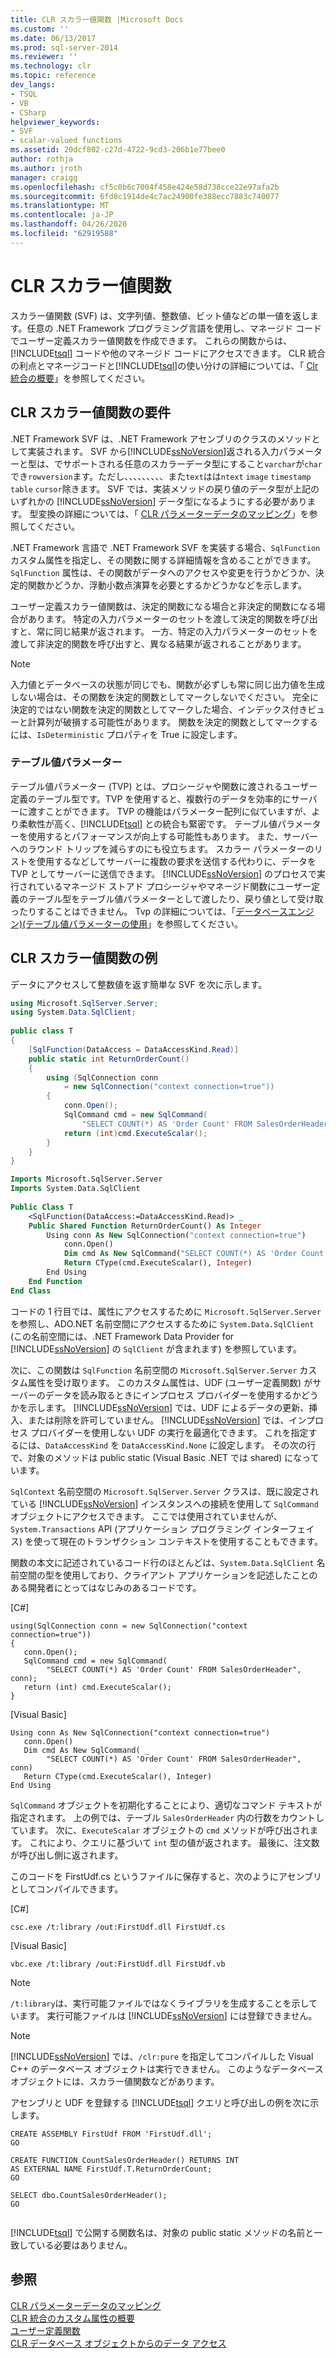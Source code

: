 ```yaml
---
title: CLR スカラー値関数 |Microsoft Docs
ms.custom: ''
ms.date: 06/13/2017
ms.prod: sql-server-2014
ms.reviewer: ''
ms.technology: clr
ms.topic: reference
dev_langs:
- TSQL
- VB
- CSharp
helpviewer_keywords:
- SVF
- scalar-valued functions
ms.assetid: 20dcf802-c27d-4722-9cd3-206b1e77bee0
author: rothja
ms.author: jroth
manager: craigg
ms.openlocfilehash: cf5c0b6c7004f458e424e58d738cce22e97afa2b
ms.sourcegitcommit: 6fd8c1914de4c7ac24900fe388ecc7883c740077
ms.translationtype: MT
ms.contentlocale: ja-JP
ms.lasthandoff: 04/26/2020
ms.locfileid: "62919588"
---
```

# <a name="clr-scalar-valued-functions"></a>CLR スカラー値関数
  スカラー値関数 (SVF) は、文字列値、整数値、ビット値などの単一値を返します。任意の .NET Framework プログラミング言語を使用し、マネージド コードでユーザー定義スカラー値関数を作成できます。 これらの関数からは、[!INCLUDE[tsql](../../includes/tsql-md.md)] コードや他のマネージド コードにアクセスできます。 CLR 統合の利点とマネージコードと[!INCLUDE[tsql](../../includes/tsql-md.md)]の使い分けの詳細については、「 [Clr 統合の概要](../clr-integration/clr-integration-overview.md)」を参照してください。  
  
## <a name="requirements-for-clr-scalar-valued-functions"></a>CLR スカラー値関数の要件  
 .NET Framework SVF は、.NET Framework アセンブリのクラスのメソッドとして実装されます。 SVF から[!INCLUDE[ssNoVersion](../../includes/ssnoversion-md.md)]返される入力パラメーターと型は、でサポートされる任意のスカラーデータ型にすること`varchar`が`char`でき`rowversion`ます。ただし、、、、、、、、、また`text`はは`ntext` `image` `timestamp` `table` `cursor`除きます。 SVF では、実装メソッドの戻り値のデータ型が上記のいずれかの [!INCLUDE[ssNoVersion](../../includes/ssnoversion-md.md)] データ型になるようにする必要があります。 型変換の詳細については、「 [CLR パラメーターデータのマッピング](../clr-integration-database-objects-types-net-framework/mapping-clr-parameter-data.md)」を参照してください。  
  
 .NET Framework 言語で .NET Framework SVF を実装する場合、`SqlFunction` カスタム属性を指定し、その関数に関する詳細情報を含めることができます。 `SqlFunction` 属性は、その関数がデータへのアクセスや変更を行うかどうか、決定的関数かどうか、浮動小数点演算を必要とするかどうかなどを示します。  
  
 ユーザー定義スカラー値関数は、決定的関数になる場合と非決定的関数になる場合があります。 特定の入力パラメーターのセットを渡して決定的関数を呼び出すと、常に同じ結果が返されます。 一方、特定の入力パラメーターのセットを渡して非決定的関数を呼び出すと、異なる結果が返されることがあります。  
  
> [!NOTE]  
>  入力値とデータベースの状態が同じでも、関数が必ずしも常に同じ出力値を生成しない場合は、その関数を決定的関数としてマークしないでください。 完全に決定的ではない関数を決定的関数としてマークした場合、インデックス付きビューと計算列が破損する可能性があります。 関数を決定的関数としてマークするには、`IsDeterministic` プロパティを True に設定します。  
  
### <a name="table-valued-parameters"></a>テーブル値パラメーター  
 テーブル値パラメーター (TVP) とは、プロシージャや関数に渡されるユーザー定義のテーブル型です。TVP を使用すると、複数行のデータを効率的にサーバーに渡すことができます。 TVP の機能はパラメーター配列に似ていますが、より柔軟性が高く、[!INCLUDE[tsql](../../includes/tsql-md.md)] との統合も緊密です。 テーブル値パラメーターを使用するとパフォーマンスが向上する可能性もあります。 また、サーバーへのラウンド トリップを減らすのにも役立ちます。 スカラー パラメーターのリストを使用するなどしてサーバーに複数の要求を送信する代わりに、データを TVP としてサーバーに送信できます。 [!INCLUDE[ssNoVersion](../../includes/ssnoversion-md.md)] のプロセスで実行されているマネージド ストアド プロシージャやマネージド関数にユーザー定義のテーブル型をテーブル値パラメーターとして渡したり、戻り値として受け取ったりすることはできません。 Tvp の詳細については、「[データベースエンジン&#41;&#40;テーブル値パラメーターの使用](../tables/use-table-valued-parameters-database-engine.md)」を参照してください。  
  
## <a name="example-of-a-clr-scalar-valued-function"></a>CLR スカラー値関数の例  
 データにアクセスして整数値を返す簡単な SVF を次に示します。  
  
```csharp  
using Microsoft.SqlServer.Server;  
using System.Data.SqlClient;  
  
public class T  
{  
    [SqlFunction(DataAccess = DataAccessKind.Read)]  
    public static int ReturnOrderCount()  
    {  
        using (SqlConnection conn   
            = new SqlConnection("context connection=true"))  
        {  
            conn.Open();  
            SqlCommand cmd = new SqlCommand(  
                "SELECT COUNT(*) AS 'Order Count' FROM SalesOrderHeader", conn);  
            return (int)cmd.ExecuteScalar();  
        }  
    }  
}  
```  
  
```vb  
Imports Microsoft.SqlServer.Server  
Imports System.Data.SqlClient  
  
Public Class T  
    <SqlFunction(DataAccess:=DataAccessKind.Read)> _  
    Public Shared Function ReturnOrderCount() As Integer  
        Using conn As New SqlConnection("context connection=true")  
            conn.Open()  
            Dim cmd As New SqlCommand("SELECT COUNT(*) AS 'Order Count' FROM SalesOrderHeader", conn)  
            Return CType(cmd.ExecuteScalar(), Integer)  
        End Using  
    End Function  
End Class  
```  
  
 コードの 1 行目では、属性にアクセスするために `Microsoft.SqlServer.Server` を参照し、ADO.NET 名前空間にアクセスするために `System.Data.SqlClient` (この名前空間には、.NET Framework Data Provider for [!INCLUDE[ssNoVersion](../../includes/ssnoversion-md.md)] の `SqlClient` が含まれます) を参照しています。  
  
 次に、この関数は `SqlFunction` 名前空間の `Microsoft.SqlServer.Server` カスタム属性を受け取ります。 このカスタム属性は、UDF (ユーザー定義関数) がサーバーのデータを読み取るときにインプロセス プロバイダーを使用するかどうかを示します。 [!INCLUDE[ssNoVersion](../../includes/ssnoversion-md.md)] では、UDF によるデータの更新、挿入、または削除を許可していません。 [!INCLUDE[ssNoVersion](../../includes/ssnoversion-md.md)] では、インプロセス プロバイダーを使用しない UDF の実行を最適化できます。 これを指定するには、`DataAccessKind` を `DataAccessKind.None` に設定します。 その次の行で、対象のメソッドは public static (Visual Basic .NET では shared) になっています。  
  
 `SqlContext` 名前空間の `Microsoft.SqlServer.Server` クラスは、既に設定されている [!INCLUDE[ssNoVersion](../../includes/ssnoversion-md.md)] インスタンスへの接続を使用して `SqlCommand` オブジェクトにアクセスできます。 ここでは使用されていませんが、`System.Transactions` API (アプリケーション プログラミング インターフェイス) を使って現在のトランザクション コンテキストを使用することもできます。  
  
 関数の本文に記述されているコード行のほとんどは、`System.Data.SqlClient` 名前空間の型を使用しており、クライアント アプリケーションを記述したことのある開発者にとってはなじみのあるコードです。  
  
 [C#]  
  
```  
using(SqlConnection conn = new SqlConnection("context connection=true"))   
{  
   conn.Open();  
   SqlCommand cmd = new SqlCommand(  
        "SELECT COUNT(*) AS 'Order Count' FROM SalesOrderHeader", conn);  
   return (int) cmd.ExecuteScalar();  
}    
```  
  
 [Visual Basic]  
  
```  
Using conn As New SqlConnection("context connection=true")  
   conn.Open()  
   Dim cmd As New SqlCommand( _  
        "SELECT COUNT(*) AS 'Order Count' FROM SalesOrderHeader", conn)  
   Return CType(cmd.ExecuteScalar(), Integer)  
End Using  
```  
  
 `SqlCommand` オブジェクトを初期化することにより、適切なコマンド テキストが指定されます。 上の例では、テーブル `SalesOrderHeader` 内の行数をカウントしています。 次に、`ExecuteScalar` オブジェクトの `cmd` メソッドが呼び出されます。 これにより、クエリに基づいて `int` 型の値が返されます。 最後に、注文数が呼び出し側に返されます。  
  
 このコードを FirstUdf.cs というファイルに保存すると、次のようにアセンブリとしてコンパイルできます。  
  
 [C#]  
  
```  
csc.exe /t:library /out:FirstUdf.dll FirstUdf.cs   
```  
  
 [Visual Basic]  
  
```  
vbc.exe /t:library /out:FirstUdf.dll FirstUdf.vb  
```  
  
> [!NOTE]  
>  `/t:library`は、実行可能ファイルではなくライブラリを生成することを示しています。 実行可能ファイルは [!INCLUDE[ssNoVersion](../../includes/ssnoversion-md.md)] には登録できません。  
  
> [!NOTE]  
>  [!INCLUDE[ssNoVersion](../../includes/ssnoversion-md.md)] では、`/clr:pure` を指定してコンパイルした Visual C++ のデータベース オブジェクトは実行できません。 このようなデータベース オブジェクトには、スカラー値関数などがあります。  
  
 アセンブリと UDF を登録する [!INCLUDE[tsql](../../includes/tsql-md.md)] クエリと呼び出しの例を次に示します。  
  
```  
CREATE ASSEMBLY FirstUdf FROM 'FirstUdf.dll';  
GO  
  
CREATE FUNCTION CountSalesOrderHeader() RETURNS INT   
AS EXTERNAL NAME FirstUdf.T.ReturnOrderCount;   
GO  
  
SELECT dbo.CountSalesOrderHeader();  
GO  
  
```  
  
 [!INCLUDE[tsql](../../includes/tsql-md.md)] で公開する関数名は、対象の public static メソッドの名前と一致している必要はありません。  
  
## <a name="see-also"></a>参照  
 [CLR パラメーターデータのマッピング](../clr-integration-database-objects-types-net-framework/mapping-clr-parameter-data.md)   
 [CLR 統合のカスタム属性の概要](../../database-engine/dev-guide/overview-of-clr-integration-custom-attributes.md)   
 [ユーザー定義関数](../user-defined-functions/user-defined-functions.md)   
 [CLR データベース オブジェクトからのデータ アクセス](../clr-integration/data-access/data-access-from-clr-database-objects.md)  
  
  

